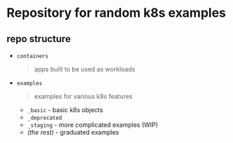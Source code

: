 # Repository for random k8s examples

## repo structure

* `containers`
  > apps built to be used as workloads
  
* `examples`
  > examples for various k8s features
  * `_basic` - basic k8s objects
  * `_deprecated`
  * `_staging` - more complicated examples (WIP)
  * _(the rest)_ - graduated examples
